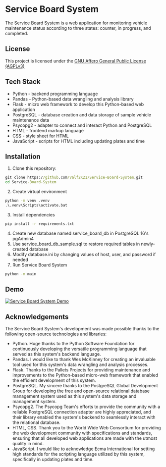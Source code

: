 # Service Board System
The Service Board System is a web application for monitoring vehicle maintenance status according to three states: counter, in progress, and completed.

## License
This project is licensed under the [GNU Affero General Public License (AGPLv3)](LICENSE)

## Tech Stack
- Python - backend programming language
- Pandas - Python-based data wrangling and analysis library
- Flask - micro web framework to develop this Python-based web application
- PostgreSQL - database creation and data storage of sample vehicle maintenance data
- Psycopg2 - adapter to connect and interact Python and PostgreSQL
- HTML - frontend markup language 
- CSS - style sheet for HTML
- JavaScript - scripts for HTML including updating plates and time

## Installation
1. Clone this repository:
```cmd
git clone https://github.com/Valf2K21/Service-Board-System.git
cd Service-Board-System
```
2. Create virtual environment
```cmd
python -m venv .venv
.\.venv\Scripts\activate.bat
```
3. Install dependencies
```cmd
pip install -r requirements.txt
```
4. Create new database named service_board_db in PostgreSQL 16's pgAdmin4
5. Use service_board_db_sample.sql to restore required tables in newly-created database
6. Modify database.ini by changing values of host, user, and password if needed
7. Run Service Board System
```cmd
python -m main
```

## Demo
[![Service Board System Demo](https://img.youtube.com/vi/rRLSgciMuu0/0.jpg)](https://www.youtube.com/watch?v=rRLSgciMuu0)

## Acknowledgements
The Service Board System's development was made possible thanks to the following open-source technologies and libraries:
- Python. Huge thanks to the Python Software Foundation for continuously developing the versatile programming language that served as this system's backend language.
- Pandas. I would like to thank Wes McKinney for creating an invaluable tool used for this system's data wrangling and analysis processes.
- Flask. Thanks to the Pallets Projects for providing maintenance and improvements to the Python-based micro-web framework that enabled the efficient development of this system.
- PostgreSQL. My sincere thanks to the PostgreSQL Global Development Group for developing the free and open-source relational database management system used as this system's data storage and management system.
- Psycopg2. The Psycopg Team's efforts to provide the community with a reliable PostgreSQL connection adapter are highly appreciated, and their library enabled the system's backend to seamlessly interact with the relational database.
- HTML, CSS. Thank you to the World Wide Web Consortium for providing the web development community with specifications and standards, ensuring that all developed web applications are made with the utmost quality in mind.
- JavaScript. I would like to acknowledge Ecma International for setting high standards for the scripting language utilized by this system, specifically in updating plates and time.